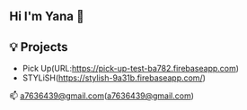 ## Hi I'm Yana 👋



## 💡 Projects

- Pick Up(URL:https://pick-up-test-ba782.firebaseapp.com)
- STYLiSH(https://stylish-9a31b.firebaseapp.com/)


📫 a7636439@gmail.com(a7636439@gmail.com)



<!--
**Yana-Lu/Yana-Lu** is a ✨ _special_ ✨ repository because its `README.md` (this file) appears on your GitHub profile.

Here are some ideas to get you started:

- 🔭 I’m currently working on ...
- 🌱 I’m currently learning ...
- 👯 I’m looking to collaborate on ...
- 🤔 I’m looking for help with ...
- 💬 Ask me about ...
- 📫 How to reach me: ...
- 😄 Pronouns: ...
- ⚡ Fun fact: ...
-->
